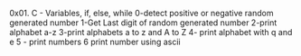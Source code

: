 0x01. C - Variables, if, else, while
0-detect positive or negative random generated number
1-Get Last digit of  random generated number
2-print alphabet a-z
3-print alphabets a to z and A to Z
4- print alphabet with q  and e
5 - print numbers
6 print number using ascii
